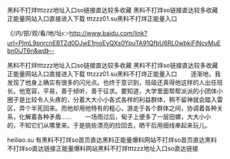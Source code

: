 黑料不打烊tttzzz地址入口so链接直达较多收藏
黑料不打烊so链接直达较多收藏
正能量网站入口直接进入下载
tttzzz01.su黑料不打烊正能量入口


《/内/部/观/看/地/址👉http://www.baidu.com/link?url=PImL9pnrcnEBTZd0DJwE1moEyQXs0YpuTA91QfbU6RL0wbkiFlNcvMuEbn0iJT6n&wd》--

黑料不打烊tttzzz地址入口so链接直达较多收藏
黑料不打烊so链接直达较多收藏
正能量网站入口直接进入下载
tttzzz01.su黑料不打烊正能量入口
　　逐渐地，我发现了他身上确实有很多的闪光点。也终于意识到，班级还真得他这样的人出任班长。他宽容，平易，善于倾听，善于征求。要知道，大学里面帮帮派派的小团体小圈子是比较令人头疼的，分着大大小小各式各样的利益群体，稍不留神就会踏入雷区，弄个半死回来。而他却用他特有的粗心，游走于各个群体之间，协调着各种关系，化解着各种矛盾……
　　一场雨过后，甸子上便多了一层田螺，大大小小的，不知它们从哪里来。于是挑些漂亮的捡回去，晒干后用细线串起来玩儿。





heiliao.su 有黑料不打烊so首页直达黑料正能量爆料网站不打烊so首页直达黑料不打烊so直达链接正能量爆料网站黑料不打烊tttzzz地址入口so直达链接
